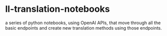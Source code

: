 # ll-translation-notebooks
a series of python notebooks, using OpenAI APIs, that move through all the basic endpoints and create new translation methods using those endpoints.
